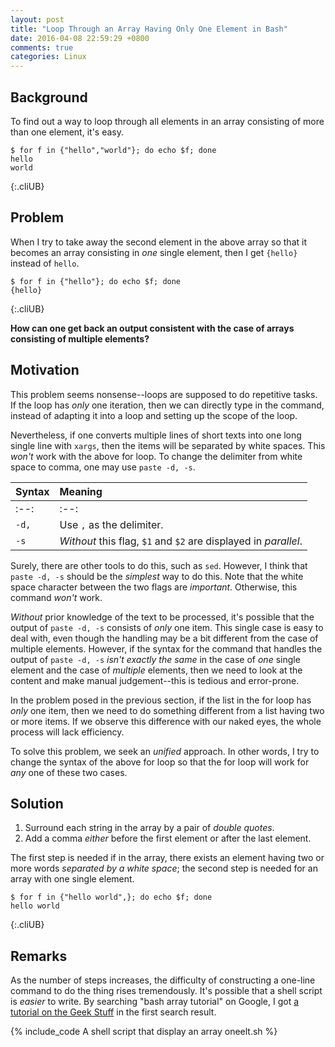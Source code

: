 ```yaml
---
layout: post
title: "Loop Through an Array Having Only One Element in Bash"
date: 2016-04-08 22:59:29 +0800
comments: true
categories: Linux
---
```


Background
---

To find out a way to loop through all elements in an array consisting
of more than one element, it's easy.

    $ for f in {"hello","world"}; do echo $f; done
    hello
    world
{:.cliUB}

Problem
---

When I try to take away the second element in the above array so that
it becomes an array consisting in *one* single element, then I get
`{hello}` instead of `hello`.

    $ for f in {"hello"}; do echo $f; done
    {hello}
{:.cliUB}

**How can one get back an output consistent with the case of arrays
consisting of multiple elements?**

<!-- more -->

Motivation
---

This problem seems nonsense--loops are supposed to do repetitive
tasks.  If the loop has *only* one iteration, then we can directly
type in the command, instead of adapting it into a loop and setting up
the scope of the loop.

Nevertheless, if one converts multiple lines of short texts into one
long single line with `xargs`, then the items will be separated by
white spaces.  This *won't* work with the above for loop.  To change
the delimiter from white space to comma, one may use `paste -d, -s`.

| Syntax | Meaning                                                         |
| :----- | :-------------------------------------------------------------- |
| :--:   | :--:                                                            |
| `-d,`  | Use `,` as the delimiter.                                       |
| `-s`   | *Without* this flag, `$1` and `$2` are displayed in *parallel*. |

Surely, there are other tools to do this, such as `sed`.  However, I
think that `paste -d, -s` should be the *simplest* way to do this.
Note that the white space character between the two flags are
*important*.  Otherwise, this command *won't* work.

*Without* prior knowledge of the text to be processed, it's possible
that the output of `paste -d, -s` consists of *only* one item.  This
single case is easy to deal with, even though the handling may be a
bit different from the case of multiple elements.  However, if the
syntax for the command that handles the output of `paste -d, -s`
*isn't exactly the same* in the case of *one* single element and the
case of *multiple* elements, then we need to look at the content and
make manual judgement--this is tedious and error-prone.

In the problem posed in the previous section, if the list in the
for loop has *only* one item, then we need to do something different
from a list having two or more items.  If we observe this difference
with our naked eyes, the whole process will lack efficiency.

To solve this problem, we seek an *unified* approach.  In other words,
I try to change the syntax of the above for loop so that the for loop
will work for *any* one of these two cases.

Solution
---

1. Surround each string in the array by a pair of *double quotes*.
2. Add a comma *either* before the first element or after the last
   element.

The first step is needed if in the array, there exists an element
having two or more words *separated by a white space*; the second step
is needed for an array with one single element.

    $ for f in {"hello world",}; do echo $f; done
    hello world
{:.cliUB}

Remarks
---

As the number of steps increases, the difficulty of constructing a
one-line command to do the thing rises tremendously.  It's possible
that a shell script is *easier* to write.  By searching "bash array
tutorial" on Google, I got [a tutorial on the Geek Stuff][tut] in the
first search result.

{% include_code A shell script that display an array oneelt.sh %}

[tut]: http://www.thegeekstuff.com/2010/06/bash-array-tutorial/
